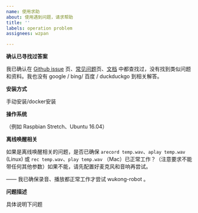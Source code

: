 ```yaml
---
name: 使用求助
about: 使用遇到问题，请求帮助
title: ''
labels: operation problem
assignees: wzpan

---
```


**确认已寻找过答案**

我已确认在 [Github issue](https://github.com/wzpan/wukong-robot/issues) 页、[常见问题](https://github.com/wzpan/wukong-robot/wiki/troubleshooting)页、[文档](http://wukong.hahack.com) 中都查找过，没有找到类似问题和资料。我也没有 google / bing/ 百度 / duckduckgo 到相关解答。

**安装方式**

手动安装/docker安装

**操作系统**

（例如 Raspbian Stretch、Ubuntu 16.04）

**离线唤醒相关**

如果是离线唤醒相关的问题，是否已确保 `arecord temp.wav`、`aplay temp.wav` (Linux) 或 `rec temp.wav`、`play temp.wav` （Mac）已正常工作？（注意要求不能带任何其他参数）如果不能，请先配置好麦克风和音响再尝试。

—— 我已确保录音、播放都正常工作才尝试 wukong-robot 。

**问题描述**

具体说明下问题
